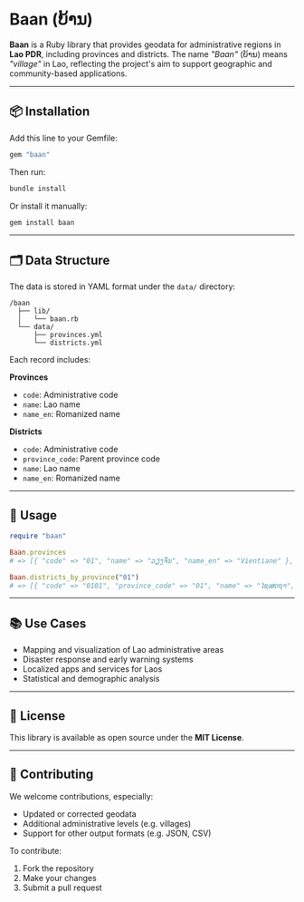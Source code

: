 # Baan (ບ້ານ)

**Baan** is a Ruby library that provides geodata for administrative regions in **Lao PDR**, including provinces and districts. The name *"Baan"* (ບ້ານ) means *"village"* in Lao, reflecting the project's aim to support geographic and community-based applications.

---

## 📦 Installation

Add this line to your Gemfile:

```ruby
gem "baan"
```

Then run:

```bash
bundle install
```

Or install it manually:

```bash
gem install baan
```

---

## 🗂️ Data Structure

The data is stored in YAML format under the `data/` directory:

```
/baan
  ├── lib/
  │   └── baan.rb
  └── data/
      ├── provinces.yml
      └── districts.yml
```

Each record includes:

**Provinces**

* `code`: Administrative code
* `name`: Lao name
* `name_en`: Romanized name

**Districts**

* `code`: Administrative code
* `province_code`: Parent province code
* `name`: Lao name
* `name_en`: Romanized name

---

## 🚀 Usage

```ruby
require "baan"

Baan.provinces
# => [{ "code" => "01", "name" => "ວຽງຈັນ", "name_en" => "Vientiane" }, ...]

Baan.districts_by_province("01")
# => [{ "code" => "0101", "province_code" => "01", "name" => "ໄຊເສດຖາ", "name_en" => "Saysettha" }, ...]
```

---

## 📚 Use Cases

* Mapping and visualization of Lao administrative areas
* Disaster response and early warning systems
* Localized apps and services for Laos
* Statistical and demographic analysis

---

## 📄 License

This library is available as open source under the **MIT License**.

---

## 🤝 Contributing

We welcome contributions, especially:

* Updated or corrected geodata
* Additional administrative levels (e.g. villages)
* Support for other output formats (e.g. JSON, CSV)

To contribute:

1. Fork the repository
2. Make your changes
3. Submit a pull request
